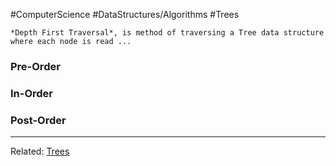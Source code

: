 #ComputerScience #DataStructures/Algorithms #Trees 

```ad-summary
*Depth First Traversal*, is method of traversing a Tree data structure where each node is read ...
```

### Pre-Order

### In-Order

### Post-Order



---
Related: [Trees](Trees.md)